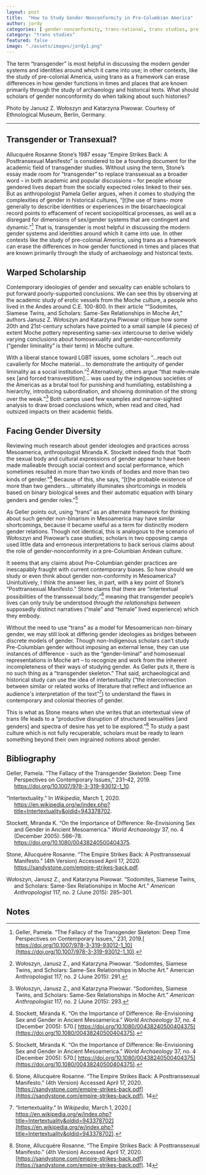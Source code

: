 ```yaml
---
layout: post
title:  "How to Study Gender-Nonconformity in Pre-Columbian America"
author: jordy
categories: [ gender-nonconformity, trans-national, trans studies, pre-colonial ]
category: "trans studies"
featured: false
image: "./assets/images/jordy1.png"
---
```

The term “transgender” is most helpful in discussing the modern gender systems and identities around which it came into use; in other contexts, like the study of pre-colonial America, using trans as a framework can erase differences in how gender functions in times and places that are known primarily through the study of archaeology and historical texts. What should scholars of gender nonconformity do when talking about such histories?

Photo by Janusz Z. Wołoszyn and Katarzyna Piwowar. Courtesy of Ethnological Museum, Berlin, Germany.

<hr>

## Transgender or Transexual?

Allucquére Rosanne Stone’s 1987 essay “Empire Strikes Back: A Posttransexual Manifesto” is considered to be a founding document for the academic field of transgender studies. Without using the term, Stone’s essay made room for “transgender” to replace transsexual as a broader word – in both academic and popular discussions – for people whose gendered lives depart from the socially expected roles linked to their sex. But as anthropologist Pamela Geller argues, when it comes to studying the complexities of gender in historical cultures, “[t]he use of trans- more generally to describe identities or experiences in the bioarchaeological record points to effacement of recent sociopolitical processes, as well as a disregard for dimensions of sex/gender systems that are contingent and dynamic.”[^1] That is, transgender is most helpful in discussing the modern gender systems and identities around which it came into use. In other contexts like the study of pre-colonial America, using trans as a framework can erase the differences in how gender functioned in times and places that are known primarily through the study of archaeology and historical texts. 


## Warped Scholarship

Contemporary ideologies of gender and sexuality can enable scholars to put forward poorly-supported conclusions. We can see this by observing at the academic study of erotic vessels from the Moche culture, a people who lived in the Andes around C.E. 100-800. In their article “”Sodomites, Siamese Twins, and Scholars: Same-Sex Relationships in Moche Art,” authors Janusz Z. Wołoszyn and Katarzyna Piwowar critique how some 20th and 21st-century scholars have pointed to a small sample (4 pieces) of extent Moche pottery representing same-sex intercourse to derive widely varying conclusions about homosexuality and gender-nonconformity (“gender liminality” is their term) in Moche culture. 

With a liberal stance toward LGBT issues, some scholars “...reach out cavalierly for Moche material… to demonstrate the antiquity of gender liminality as a social institution.”[^2] Alternatively, others argue “that male–male sex [and forced transvestitism]... was used by the indigenous societies of the Americas as a brutal tool for punishing and humiliating, establishing a hierarchy, introducing subordination, and showing domination of the strong over the weak.”[^3] Both camps used few examples and narrow-sighted analysis to draw broad conclusions which, when read and cited, had outsized impacts on their academic fields.


## Facing Gender Diversity

Reviewing much research about gender ideologies and practices across Mesoamerica, anthropologist Miranda K. Stockett indeed finds that “both the sexual body and cultural expressions of gender appear to have been made malleable through social context and social performance, which sometimes resulted in more than two kinds of bodies and more than two kinds of gender.”[^4] Because of this, she says, “[t]he probable existence of more than two genders… ultimately illuminates shortcomings in models based on binary biological sexes and their automatic equation with binary genders and gender roles.”[^5] 

As Geller points out, using “trans” as an alternate framework for thinking about such gender non-binarism in Mesoamerica may have similar shortcomings, because it became useful as a term for distinctly modern gender relations. Though not identical, this is analogous to the scenario of Wołoszyn and Piwowar’s case studies; scholars in two opposing camps used little data and erroneous interpretations to back serious claims about the role of gender-nonconformity in a pre-Columbian Andean culture. 

It seems that any claims about Pre-Columbian gender practices are inescapably fraught with current contemporary biases. So how should we study or even think about gender non-conformity in Mesoamerica? Unintuitively, I think the answer lies, in part, with a key point of Stone’s “Posttransexual Manifesto.” Stone claims that there are “intertextual possibilities of the transsexual body;”[^6] meaning that transgender people’s lives can only truly be understood _through the relationships between_ supposedly distinct narratives (“male” and “female” lived experience) which they embody. 

Without the need to use “trans” as a model for Mesoamerican non-binary gender, we may still look at differing gender ideologies as bridges between discrete models of gender. Though non-Indigenous scholars can’t study Pre-Columbian gender without imposing an external lense, they can use instances of difference - such as the “gender-liminal” and homosexual representations in Moche art – to recognize and work from the inherent incompleteness of their ways of studying gender. As Geller puts it, there is no such thing as a “transgender skeleton.” That said, archaeological and historical study can use the idea of intertextuality (“the interconnection between similar or related works of literature that reflect and influence an audience's interpretation of the text”[^7]) to understand the flaws in contemporary and colonial theories of gender. 

This is what as Stone means when she writes that an intertextual view of trans life leads to a “productive disruption of structured sexualities [and genders] and spectra of desire has yet to be explored.”[^8] To study a past culture which is not fully recuperable, scholars must be ready to learn something beyond their own ingrained notions about gender.


## Bibliography

<p style="margin-left: 20px; text-indent: -20px;">
Geller, Pamela. “The Fallacy of the Transgender Skeleton: Deep Time Perspectives on Contemporary Issues,” 231–42, 2019.<a href="https://doi.org/10.1007/978-3-319-93012-1_10"> https://doi.org/10.1007/978-3-319-93012-1_10</a>.
</p>
<p style="margin-left: 20px; text-indent: -20px;">
“Intertextuality.” In <em>Wikipedia</em>, March 1, 2020.<a href="https://en.wikipedia.org/w/index.php?title=Intertextuality&oldid=943378702"> https://en.wikipedia.org/w/index.php?title=Intertextuality&oldid=943378702</a>.
</p>
<p style="margin-left: 20px; text-indent: -20px;">
Stockett, Miranda K. “On the Importance of Difference: Re-Envisioning Sex and Gender in Ancient Mesoamerica.” <em>World Archaeology</em> 37, no. 4 (December 2005): 566–78.<a href="https://doi.org/10.1080/00438240500404375"> https://doi.org/10.1080/00438240500404375</a>.
</p>
<p style="margin-left: 20px; text-indent: -20px;">
Stone, Allucquére Rosanne. “The Empire Strikes Back: A Posttranssexual Manifesto.” (4th Version) Accessed April 17, 2020. <a href="https://sandystone.com/empire-strikes-back.pdf">https://sandystone.com/empire-strikes-back.pdf</a>. 
</p>
<p style="margin-left: 20px; text-indent: -20px;">
Wołoszyn, Janusz Z., and Katarzyna Piwowar. “Sodomites, Siamese Twins, and Scholars: Same-Sex Relationships in Moche Art.” <em>American Anthropologist</em> 117, no. 2 (June 2015): 285–301.
</p>


<!-- Footnotes themselves at the bottom. -->
## Notes

[^1]:
     Geller, Pamela. “The Fallacy of the Transgender Skeleton: Deep Time Perspectives on Contemporary Issues,” 231, 2019.[ https://doi.org/10.1007/978-3-319-93012-1_10](https://doi.org/10.1007/978-3-319-93012-1_10).

[^2]:
     Wołoszyn, Janusz Z., and Katarzyna Piwowar. “Sodomites, Siamese Twins, and Scholars: Same-Sex Relationships in Moche Art.” American Anthropologist 117, no. 2 (June 2015): 291.

[^3]:
     Wołoszyn, Janusz Z., and Katarzyna Piwowar. “Sodomites, Siamese Twins, and Scholars: Same-Sex Relationships in Moche Art.” _American Anthropologist_ 117, no. 2 (June 2015): 293.

[^4]:
     Stockett, Miranda K. “On the Importance of Difference: Re-Envisioning Sex and Gender in Ancient Mesoamerica.” _World Archaeology_ 37, no. 4 (December 2005): 570.[ https://doi.org/10.1080/00438240500404375](https://doi.org/10.1080/00438240500404375).

[^5]:
     Stockett, Miranda K. “On the Importance of Difference: Re-Envisioning Sex and Gender in Ancient Mesoamerica.” _World Archaeology_ 37, no. 4 (December 2005): 570.[ https://doi.org/10.1080/00438240500404375](https://doi.org/10.1080/00438240500404375).

[^6]:
    Stone, Allucquére Rosanne. “The Empire Strikes Back: A Posttranssexual Manifesto.” (4th Version) Accessed April 17, 2020. [https://sandystone.com/empire-strikes-back.pdf](https://sandystone.com/empire-strikes-back.pdf). 14

[^7]:
    “Intertextuality.” In _Wikipedia_, March 1, 2020.[ https://en.wikipedia.org/w/index.php?title=Intertextuality&oldid=943378702](https://en.wikipedia.org/w/index.php?title=Intertextuality&oldid=943378702).

[^8]:
     Stone, Allucquére Rosanne. “The Empire Strikes Back: A Posttranssexual Manifesto.” (4th Version) Accessed April 17, 2020. [https://sandystone.com/empire-strikes-back.pdf](https://sandystone.com/empire-strikes-back.pdf). 14
